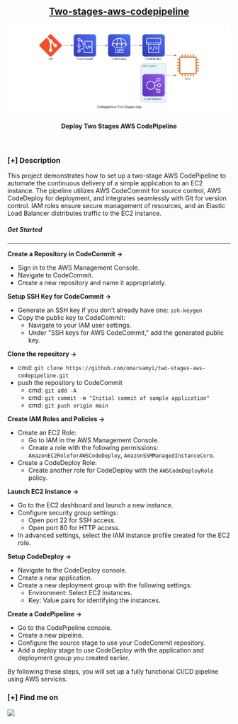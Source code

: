 <h2 align="center"><u>Two-stages-aws-codepipeline</u></h2>

![Deploy Two Stages AWS CodePipeline](codepipeline-two-stages-app.png)
<h4 align="center"> Deploy Two Stages AWS CodePipeline </h4>

<p align="center">
<br>
</p>

### [+] Description
This project demonstrates how to set up a two-stage AWS CodePipeline to automate the continuous delivery of a simple application to an EC2 instance. The pipeline utilizes AWS CodeCommit for source control, AWS CodeDeploy for deployment, and integrates seamlessly with Git for version control. IAM roles ensure secure management of resources, and an Elastic Load Balancer distributes traffic to the EC2 instance.

##### Get Started
------------
**Create a Repository in CodeCommit ->**
+ Sign in to the AWS Management Console.
+ Navigate to CodeCommit.
+ Create a new repository and name it appropriately.

**Setup SSH Key for CodeCommit ->**
+ Generate an SSH key if you don't already have one:
```ssh-keygen```
+ Copy the public key to CodeCommit:
    - Navigate to your IAM user settings.
    - Under "SSH keys for AWS CodeCommit," add the generated public key.

**Clone the repository ->**
+ cmd:   ```git clone https://github.com/omarsamyi/two-stages-aws-codepipeline.git```
+ push the repository to CodeCommit
    - cmd: ```git add -A ```
    - cmd: ```git commit -m "Initial commit of sample application" ```
    - cmd: ```git push origin main  ```
  
**Create IAM Roles and Policies ->**
+ Create an EC2 Role:
    - Go to IAM in the AWS Management Console.
    - Create a role with the following permissions: `AmazonEC2RoleforAWSCodeDeploy`, `AmazonSSMManagedInstanceCore`.
+ Create a CodeDeploy Role:
   - Create another role for CodeDeploy with the `AWSCodeDeployRole` policy.

**Launch EC2 Instance ->**
+ Go to the EC2 dashboard and launch a new instance.
+ Configure security group settings:
   - Open port 22 for SSH access.
   - Open port 80 for HTTP access.
+ In advanced settings, select the IAM instance profile created for the EC2 role.

**Setup CodeDeploy ->**
+ Navigate to the CodeDeploy console.
+ Create a new application.
+ Create a new deployment group with the following settings:
    - Environment: Select EC2 instances.
    - Key: Value pairs for identifying the instances.

**Create a CodePipeline ->**
+ Go to the CodePipeline console.
+ Create a new pipeline.
+ Configure the source stage to use your CodeCommit repository.
+ Add a deploy stage to use CodeDeploy with the application and deployment group you created earlier.

By following these steps, you will set up a fully functional CI/CD pipeline using AWS services.

### [+] Find me on 
<a href="https://m.me/https://www.linkedin.com/in/omarsamyi/" target="_blank"><img src="https://img.shields.io/badge/LinkedIn-https://www.linkedin.com/in/omarsamyi/-blue?style=for-the-badge&logo=linkedin"></a>

